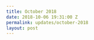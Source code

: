 ```yaml
---
title: October 2018
date: 2018-10-06 19:31:00 Z
permalink: updates/october-2018
layout: post
---
```



